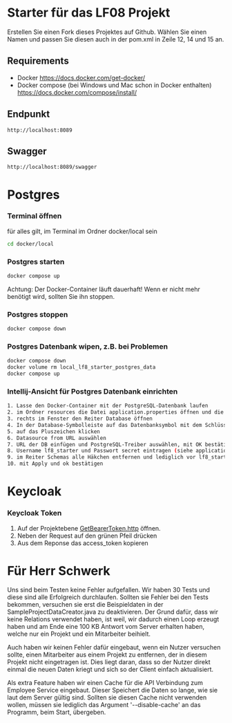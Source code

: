 # Starter für das LF08 Projekt

Erstellen Sie einen Fork dieses Projektes auf Github. Wählen Sie einen Namen und passen Sie diesen auch in der pom.xml in Zeile 12, 14 und 15 an.

## Requirements
* Docker https://docs.docker.com/get-docker/
* Docker compose (bei Windows und Mac schon in Docker enthalten) https://docs.docker.com/compose/install/

## Endpunkt
```
http://localhost:8089
```
## Swagger
```
http://localhost:8089/swagger
```


# Postgres
### Terminal öffnen
für alles gilt, im Terminal im Ordner docker/local sein
```bash
cd docker/local
```
### Postgres starten
```bash
docker compose up
```
Achtung: Der Docker-Container läuft dauerhaft! Wenn er nicht mehr benötigt wird, sollten Sie ihn stoppen.

### Postgres stoppen
```bash
docker compose down
```

### Postgres Datenbank wipen, z.B. bei Problemen
```bash
docker compose down
docker volume rm local_lf8_starter_postgres_data
docker compose up
```

### Intellij-Ansicht für Postgres Datenbank einrichten
```bash
1. Lasse den Docker-Container mit der PostgreSQL-Datenbank laufen
2. im Ordner resources die Datei application.properties öffnen und die URL der Datenbank kopieren
3. rechts im Fenster den Reiter Database öffnen
4. In der Database-Symbolleiste auf das Datenbanksymbol mit dem Schlüssel klicken
5. auf das Pluszeichen klicken
6. Datasource from URL auswählen
7. URL der DB einfügen und PostgreSQL-Treiber auswählen, mit OK bestätigen
8. Username lf8_starter und Passwort secret eintragen (siehe application.properties), mit Apply bestätigen
9. im Reiter Schemas alle Häkchen entfernen und lediglich vor lf8_starter_db und public Häkchen setzen
10. mit Apply und ok bestätigen 
```
# Keycloak

### Keycloak Token
1. Auf der Projektebene [GetBearerToken.http](./GetBearerToken.http) öffnen.
2. Neben der Request auf den grünen Pfeil drücken
3. Aus dem Reponse das access_token kopieren

# Für Herr Schwerk
Uns sind beim Testen keine Fehler aufgefallen. Wir haben 30 Tests und diese sind alle Erfolgreich durchlaufen. Sollten sie Fehler bei den Tests bekommen,
versuchen sie erst die Beispieldaten in der SampleProjectDataCreator.java zu deaktivieren. Der Grund dafür, dass wir keine Relations verwendet haben, ist weil,
wir dadurch einen Loop erzeugt haben und am Ende eine 100 KB Antwort vom Server erhalten haben, welche nur ein Projekt und ein Mitarbeiter beihielt.

Auch haben wir keinen Fehler dafür eingebaut, wenn ein Nutzer versuchen sollte, einen Mitarbeiter aus einem Projekt zu entfernen, der in diesem Projekt nicht eingetragen ist.
Dies liegt daran, dass so der Nutzer direkt einmal die neuen Daten kriegt und sich so der Client einfach aktualisiert.

Als extra Feature haben wir einen Cache für die API Verbindung zum Employee Service eingebaut. Dieser Speichert die Daten so lange, wie sie laut dem Server gültig sind.
Sollten sie diesen Cache nicht verwenden wollen, müssen sie lediglich das Argument '--disable-cache' an das Programm, beim Start, übergeben.